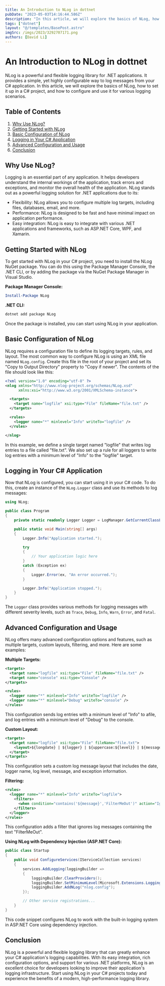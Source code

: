 ```yaml
---
title: An Introduction to NLog in dottnet
pubDate: "2023-05-03T14:16:44.586Z"
description: "In this article, we will explore the basics of NLog, how to set it up in a C# project, and how to configure and use it for various logging scenarios."
tags: ["dotnet"]
layout: "@/templates/BasePost.astro"
imgSrc: /imgs/2023/3292707171.png
authors: [David Li]
---
```

# An Introduction to NLog in dottnet

NLog is a powerful and flexible logging library for .NET applications. It provides a simple, yet highly configurable way to log messages from your C# application. In this article, we will explore the basics of NLog, how to set it up in a C# project, and how to configure and use it for various logging scenarios.

## Table of Contents

1. [Why Use NLog?](#why-use-nlog)
2. [Getting Started with NLog](#getting-started-with-nlog)
3. [Basic Configuration of NLog](#basic-configuration-of-nlog)
4. [Logging in Your C# Application](#logging-in-your-csharp-application)
5. [Advanced Configuration and Usage](#advanced-configuration-and-usage)
6. [Conclusion](#conclusion)

## Why Use NLog? <a name="why-use-nlog"></a>

Logging is an essential part of any application. It helps developers understand the internal workings of the application, track errors and exceptions, and monitor the overall health of the application. NLog stands out as a powerful logging solution for .NET applications due to its:

- Flexibility: NLog allows you to configure multiple log targets, including files, databases, email, and more.
- Performance: NLog is designed to be fast and have minimal impact on application performance.
- Easy integration: NLog is easy to integrate with various .NET applications and frameworks, such as ASP.NET Core, WPF, and Xamarin.

## Getting Started with NLog <a name="getting-started-with-nlog"></a>

To get started with NLog in your C# project, you need to install the NLog NuGet package. You can do this using the Package Manager Console, the .NET CLI, or by adding the package via the NuGet Package Manager in Visual Studio.

**Package Manager Console:**

```powershell
Install-Package NLog
```

**.NET CLI:**

```bash
dotnet add package NLog
```

Once the package is installed, you can start using NLog in your application.

## Basic Configuration of NLog <a name="basic-configuration-of-nlog"></a>

NLog requires a configuration file to define its logging targets, rules, and layout. The most common way to configure NLog is using an XML file named `NLog.config`. Create this file in the root of your project and set its "Copy to Output Directory" property to "Copy if newer". The contents of the file should look like this:

```xml
<?xml version="1.0" encoding="utf-8" ?>
<nlog xmlns="http://www.nlog-project.org/schemas/NLog.xsd"
      xmlns:xsi="http://www.w3.org/2001/XMLSchema-instance">

  <targets>
    <target name="logfile" xsi:type="File" fileName="file.txt" />
  </targets>

  <rules>
    <logger name="*" minlevel="Info" writeTo="logfile" />
  </rules>

</nlog>
```

In this example, we define a single target named "logfile" that writes log entries to a file called "file.txt". We also set up a rule for all loggers to write log entries with a minimum level of "Info" to the "logfile" target.

## Logging in Your C# Application <a name="logging-in-your-csharp-application"></a>

Now that NLog is configured, you can start using it in your C# code. To do this, create an instance of the `NLog.Logger` class and use its methods to log messages:

```csharp
using NLog;

public class Program
{
    private static readonly Logger Logger = LogManager.GetCurrentClassLogger();

    public static void Main(string[] args)
    {
        Logger.Info("Application started.");

        try
        {
            // Your application logic here
        }
        catch (Exception ex)
        {
            Logger.Error(ex, "An error occurred.");
        }

        Logger.Info("Application stopped.");
    }
}
```

The `Logger` class provides various methods for logging messages with different severity levels, such as `Trace`, `Debug`, `Info`, `Warn`, `Error`, and `Fatal`.

## Advanced Configuration and Usage <a name="advanced-configuration-and-usage"></a>

NLog offers many advanced configuration options and features, such as multiple targets, custom layouts, filtering, and more. Here are some examples:

**Multiple Targets:**

```xml
<targets>
  <target name="logfile" xsi:type="File" fileName="file.txt" />
  <target name="console" xsi:type="Console" />
</targets>

<rules>
  <logger name="*" minlevel="Info" writeTo="logfile" />
  <logger name="*" minlevel="Debug" writeTo="console" />
</rules>
```

This configuration sends log entries with a minimum level of "Info" to afile, and log entries with a minimum level of "Debug" to the console.

**Custom Layout:**

```xml
<targets>
  <target name="logfile" xsi:type="File" fileName="file.txt">
    <layout>${longdate} | ${logger} | ${uppercase:${level}} | ${message} ${exception:format=ToString}</layout>
  </target>
</targets>
```

This configuration sets a custom log message layout that includes the date, logger name, log level, message, and exception information.

**Filtering:**

```xml
<rules>
  <logger name="*" minlevel="Info" writeTo="logfile">
    <filters>
      <when condition="contains('${message}','FilterMeOut')" action="Ignore" />
    </filters>
  </logger>
</rules>
```

This configuration adds a filter that ignores log messages containing the text "FilterMeOut".

**Using NLog with Dependency Injection (ASP.NET Core):**

```csharp
public class Startup
{
    public void ConfigureServices(IServiceCollection services)
    {
        services.AddLogging(loggingBuilder =>
        {
            loggingBuilder.ClearProviders();
            loggingBuilder.SetMinimumLevel(Microsoft.Extensions.Logging.LogLevel.Trace);
            loggingBuilder.AddNLog("nlog.config");
        });

        // Other service registrations...
    }
}
```

This code snippet configures NLog to work with the built-in logging system in ASP.NET Core using dependency injection.

## Conclusion <a name="conclusion"></a>

NLog is a powerful and flexible logging library that can greatly enhance your C# application's logging capabilities. With its easy integration, rich configuration options, and support for various .NET platforms, NLog is an excellent choice for developers looking to improve their application's logging infrastructure. Start using NLog in your C# projects today and experience the benefits of a modern, high-performance logging library.
